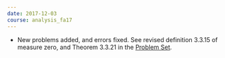 ```yaml
---
date: 2017-12-03
course: analysis_fa17
---
```


- New problems added, and errors fixed. See revised definition 3.3.15 of measure zero, and Theorem 3.3.21 in the [Problem Set](http://ckottke.ncf.edu/analysis_fa17/script.pdf).
